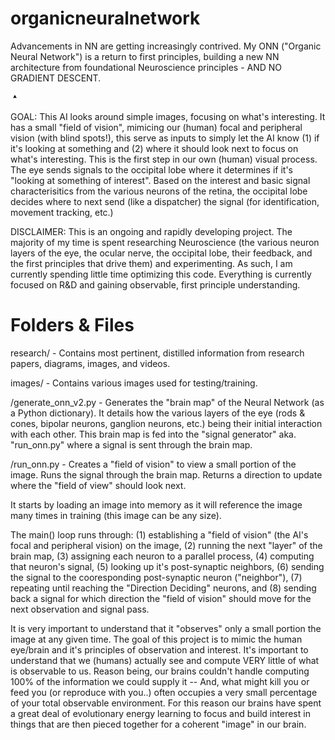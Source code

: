 # organicneuralnetwork
Advancements in NN are getting increasingly contrived. My ONN ("Organic Neural Network") is a return to first principles, building a new NN architecture from foundational Neuroscience principles - AND NO GRADIENT DESCENT.

![field_of_vision in terminal](https://github.com/taylormcclenny/organicneuralnetwork/blob/master/images/img_triangle_196.png)

GOAL:  This AI looks around simple images, focusing on what's interesting. It has a small "field of vision", mimicing our (human) focal and peripheral vision (with blind spots!), this serve as inputs to simply let the AI know (1) if it's looking at something and (2) where it should look next to focus on what's interesting. This is the first step in our own (human) visual process. The eye sends signals to the occipital lobe where it determines if it's "looking at something of interest". Based on the interest and basic signal characterisitics from the various neurons of the retina, the occipital lobe decides where to next send (like a dispatcher) the signal (for identification, movement tracking, etc.)

DISCLAIMER:  This is an ongoing and rapidly developing project. The majority of my time is spent researching Neuroscience (the various neuron layers of the eye, the ocular nerve, the occipital lobe, their feedback, and the first principles that drive them) and experimenting. As such, I am currently spending little time optimizing this code. Everything is currently focused on R&D and gaining observable, first principle understanding.

# Folders & Files
research/ - Contains most pertinent, distilled information from research papers, diagrams, images, and videos.

images/ - Contains various images used for testing/training.

/generate_onn_v2.py - Generates the "brain map" of the Neural Network (as a Python dictionary). It details how the various layers of the eye (rods & cones, bipolar neurons, ganglion neurons, etc.) being their initial interaction with each other. This brain map is fed into the "signal generator" aka. "run_onn.py" where a signal is sent through the brain map.

/run_onn.py - Creates a "field of vision" to view a small portion of the image. Runs the signal through the brain map. Returns a direction to update where the "field of view" should look next.

  It starts by loading an image into memory as it will reference the image many times in training (this image can be any size). 

  The main() loop runs through: (1) establishing a "field of vision" (the AI's focal and peripheral vision) on the image, (2) running the next "layer" of the brain map, (3) assigning each neuron to a parallel process, (4) computing that neuron's signal, (5) looking up it's post-synaptic neighbors, (6) sending the signal to the cooresponding post-synaptic neuron ("neighbor"), (7) repeating until reaching the "Direction Deciding" neurons, and (8) sending back a signal for which direction the "field of vision" should move for the next observation and signal pass.

  It is very important to understand that it "observes" only a small portion the image at any given time. The goal of this project is to mimic the human eye/brain and it's principles of observation and interest. It's important to understand that we (humans) actually see and compute VERY little of what is observable to us. Reason being, our brains couldn't handle computing 100% of the information we could supply it -- And, what might kill you or feed you (or reproduce with you..) often occupies a very small percentage of your total observable environment. For this reason our brains have spent a great deal of evolutionary energy learning to focus and build interest in things that are then pieced together for a coherent "image" in our brain.
